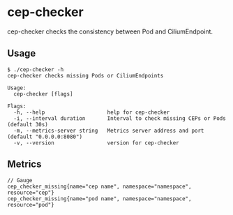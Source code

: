 # cep-checker

cep-checker checks the consistency between Pod and CiliumEndpoint.

## Usage

```
$ ./cep-checker -h
cep-checker checks missing Pods or CiliumEndpoints

Usage:
  cep-checker [flags]

Flags:
  -h, --help                    help for cep-checker
  -i, --interval duration       Interval to check missing CEPs or Pods (default 30s)
  -m, --metrics-server string   Metrics server address and port (default "0.0.0.0:8080")
  -v, --version                 version for cep-checker
```

## Metrics

```
// Gauge
cep_checker_missing{name="cep name", namespace="namespace", resource="cep"}
cep_checker_missing{name="pod name", namespace="namespace", resource="pod"}
```
